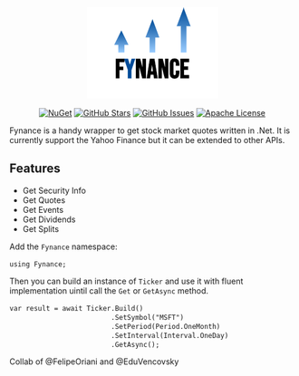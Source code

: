 <div align="center">

![Fynance](logo.png)

</div>

<div align="center">

[![NuGet](https://img.shields.io/nuget/v/fynance.svg)]()
[![GitHub Stars](https://img.shields.io/github/stars/felipeoriani/fynance.svg)](https://github.com/felipeoriani/fynance/stargazers)
[![GitHub Issues](https://img.shields.io/github/issues/felipeoriani/fynance.svg)](https://github.com/felipeoriani/fynance/issues)
[![Apache License](https://img.shields.io/github/license/felipeoriani/fynance.svg)](LICENSE)

</div>

Fynance is a handy wrapper to get stock market quotes written in .Net. It is currently support the Yahoo Finance but it can be extended to other APIs.

## Features

- Get Security Info
- Get Quotes 
- Get Events
 - Get Dividends
 - Get Splits

Add the `Fynance` namespace:

```
using Fynance;
```

Then you can build an instance of `Ticker` and use it with fluent implementation uintil call the `Get` or `GetAsync` method.

```
var result = await Ticker.Build()
                         .SetSymbol("MSFT")
                         .SetPeriod(Period.OneMonth)
                         .SetInterval(Interval.OneDay)
                         .GetAsync();
```

Collab of @FelipeOriani and @EduVencovsky